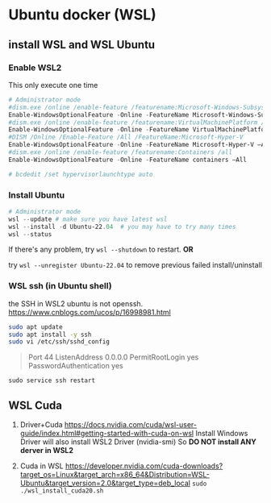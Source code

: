 # Ubuntu docker (WSL)

## install WSL and WSL Ubuntu

### Enable WSL2
This only execute one time  
```powershell
# Administrator mode
#dism.exe /online /enable-feature /featurename:Microsoft-Windows-Subsystem-Linux /all /norestart
Enable-WindowsOptionalFeature -Online -FeatureName Microsoft-Windows-Subsystem-Linux -All
#dism.exe /online /enable-feature /featurename:VirtualMachinePlatform /all /norestart
Enable-WindowsOptionalFeature -Online -FeatureName VirtualMachinePlatform -All
#DISM /Online /Enable-Feature /All /FeatureName:Microsoft-Hyper-V
Enable-WindowsOptionalFeature -Online -FeatureName Microsoft-Hyper-V –All
#dism.exe /online /enable-feature /featurename:Containers /all
Enable-WindowsOptionalFeature -Online -FeatureName containers –All

# bcdedit /set hypervisorlaunchtype auto
```

### Install Ubuntu
```powershell
# Administrator mode
wsl --update # make sure you have latest wsl
wsl --install -d Ubuntu-22.04  # you may have to try many times
wsl --status

```

If there's any problem, try `wsl --shutdown` to restart.
__OR__

try `wsl --unregister Ubuntu-22.04` to remove previous failed install/uninstall

### WSL ssh  (in Ubuntu shell)
the SSH in WSL2 ubuntu is not openssh.
https://www.cnblogs.com/ucos/p/16998981.html

```sh
sudo apt update
sudo apt install -y ssh
sudo vi /etc/ssh/sshd_config
```
> Port 44
> ListenAddress 0.0.0.0
> PermitRootLogin yes
> PasswordAuthentication yes

`sudo service ssh restart`

## WSL Cuda  
1. Driver+Cuda
https://docs.nvidia.com/cuda/wsl-user-guide/index.html#getting-started-with-cuda-on-wsl
Install Windows Driver will also install WSL2 Driver (nvidia-smi)
So **DO NOT install ANY derver in WSL2**

2. Cuda in WSL
https://developer.nvidia.com/cuda-downloads?target_os=Linux&target_arch=x86_64&Distribution=WSL-Ubuntu&target_version=2.0&target_type=deb_local
`sudo ./wsl_install_cuda20.sh`